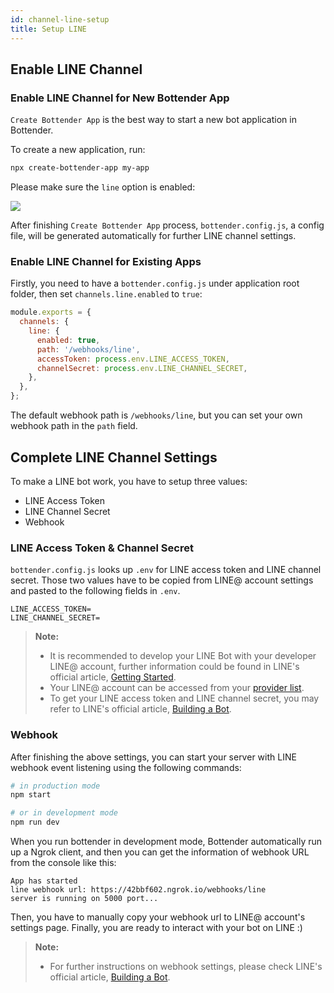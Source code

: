 ```yaml
---
id: channel-line-setup
title: Setup LINE
---
```


## Enable LINE Channel

### Enable LINE Channel for New Bottender App

`Create Bottender App` is the best way to start a new bot application in Bottender.

To create a new application, run:

```sh
npx create-bottender-app my-app
```

Please make sure the `line` option is enabled:

![](https://user-images.githubusercontent.com/3382565/67851224-f2b7f200-fb44-11e9-9ccb-afd7eee74b00.png)

After finishing `Create Bottender App` process, `bottender.config.js`, a config file, will be generated automatically for further LINE channel settings.

### Enable LINE Channel for Existing Apps

Firstly, you need to have a `bottender.config.js` under application root folder, then set `channels.line.enabled` to `true`:

```js
module.exports = {
  channels: {
    line: {
      enabled: true,
      path: '/webhooks/line',
      accessToken: process.env.LINE_ACCESS_TOKEN,
      channelSecret: process.env.LINE_CHANNEL_SECRET,
    },
  },
};
```

The default webhook path is `/webhooks/line`, but you can set your own webhook path in the `path` field.

## Complete LINE Channel Settings

To make a LINE bot work, you have to setup three values:

- LINE Access Token
- LINE Channel Secret
- Webhook

### LINE Access Token & Channel Secret

`bottender.config.js` looks up `.env` for LINE access token and LINE channel secret. Those two values have to be copied from LINE@ account settings and pasted to the following fields in `.env`.

```
LINE_ACCESS_TOKEN=
LINE_CHANNEL_SECRET=
```

> **Note:**
>
> - It is recommended to develop your LINE Bot with your developer LINE@ account, further information could be found in LINE's official article, [Getting Started](https://developers.line.biz/en/docs/messaging-api/getting-started/).
> - Your LINE@ account can be accessed from your [provider list](https://developers.line.biz/console/).
> - To get your LINE access token and LINE channel secret, you may refer to LINE's official article, [Building a Bot](https://developers.line.biz/en/docs/messaging-api/building-bot/).

### Webhook

After finishing the above settings, you can start your server with LINE webhook event listening using the following commands:

```sh
# in production mode
npm start

# or in development mode
npm run dev
```

When you run bottender in development mode, Bottender automatically run up a Ngrok client, and then you can get the information of webhook URL from the console like this:

```
App has started
line webhook url: https://42bbf602.ngrok.io/webhooks/line
server is running on 5000 port...
```

Then, you have to manually copy your webhook url to LINE@ account's settings page. Finally, you are ready to interact with your bot on LINE :)

> **Note:**
>
> - For further instructions on webhook settings, please check LINE's official article, [Building a Bot](https://developers.line.biz/en/docs/messaging-api/building-bot/).
